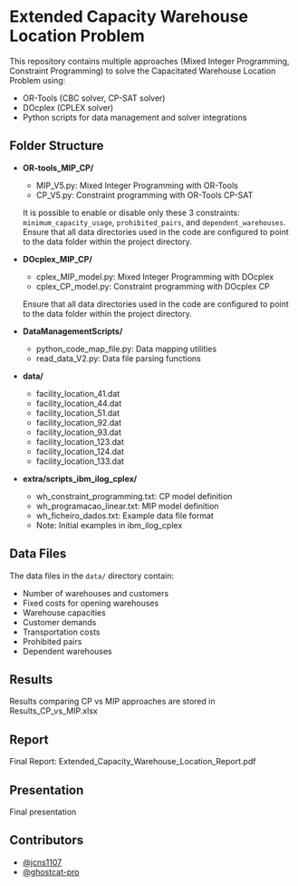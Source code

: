 # Extended Capacity Warehouse Location Problem

This repository contains multiple approaches (Mixed Integer Programming, Constraint Programming) to solve the Capacitated Warehouse Location Problem using:
- OR-Tools (CBC solver, CP-SAT solver)
- DOcplex (CPLEX solver) 
- Python scripts for data management and solver integrations

## Folder Structure

- **OR-tools_MIP_CP/**
  - MIP_V5.py: Mixed Integer Programming with OR-Tools
  - CP_V5.py: Constraint programming with OR-Tools CP-SAT

  It is possible to enable or disable only these 3 constraints: `minimum_capacity_usage`, `prohibited_pairs`, and `dependent_warehouses`.
  Ensure that all data directories used in the code are configured to point to the data folder within the project directory.

- **DOcplex_MIP_CP/**
  - cplex_MIP_model.py: Mixed Integer Programming with DOcplex
  - cplex_CP_model.py: Constraint programming with DOcplex CP
    
  Ensure that all data directories used in the code are configured to point to the data folder within the project directory.

- **DataManagementScripts/**
  - python_code_map_file.py: Data mapping utilities
  - read_data_V2.py: Data file parsing functions

- **data/**
  - facility_location_41.dat
  - facility_location_44.dat
  - facility_location_51.dat
  - facility_location_92.dat
  - facility_location_93.dat
  - facility_location_123.dat
  - facility_location_124.dat
  - facility_location_133.dat

- **extra/scripts_ibm_ilog_cplex/**
  - wh_constraint_programming.txt: CP model definition
  - wh_programacao_linear.txt: MIP model definition  
  - wh_ficheiro_dados.txt: Example data file format
  - Note: Initial examples in ibm_ilog_cplex
## Data Files
The data files in the `data/` directory contain:
- Number of warehouses and customers
- Fixed costs for opening warehouses
- Warehouse capacities
- Customer demands 
- Transportation costs
- Prohibited pairs
- Dependent warehouses


## Results
Results comparing CP vs MIP approaches are stored in Results_CP_vs_MIP.xlsx

## Report
Final Report: Extended_Capacity_Warehouse_Location_Report.pdf

## Presentation
Final presentation

## Contributors
- [@jcns1107](https://github.com/jcns1107)
- [@ghostcat-pro](https://github.com/ghostcat-pro)

